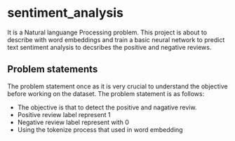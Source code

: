 # sentiment_analysis

It is a Natural languange Processing problem. This project is about to describe with word embeddings and train a basic neural network to predict text sentiment analysis to decsribes the positive and negative reviews.

## Problem statements 
The problem statement once as it is very crucial to understand the objective before working on the dataset. The problem statement is as follows:
* The objective is that to detect the positive and nagative reviw.
* Positive review label represent 1
* Negative review label represent with 0
* Using the tokenize process that used in word embedding 
